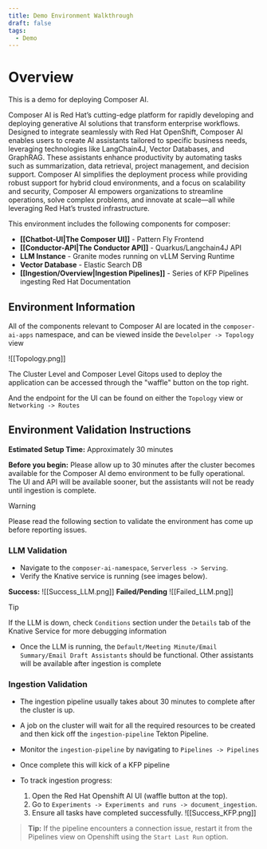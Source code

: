 ```yaml
---
title: Demo Environment Walkthrough
draft: false
tags:
  - Demo
---
```


# Overview

This is a demo for deploying Composer AI.

Composer AI is Red Hat’s cutting-edge platform for rapidly developing and deploying generative AI solutions that transform enterprise workflows. Designed to integrate seamlessly with Red Hat OpenShift, Composer AI enables users to create AI assistants tailored to specific business needs, leveraging technologies like LangChain4J, Vector Databases, and GraphRAG. These assistants enhance productivity by automating tasks such as summarization, data retrieval, project management, and decision support. Composer AI simplifies the deployment process while providing robust support for hybrid cloud environments, and a focus on scalability and security, Composer AI empowers organizations to streamline operations, solve complex problems, and innovate at scale—all while leveraging Red Hat’s trusted infrastructure.

This environment includes the following components for composer:

- **[[Chatbot-UI|The Composer UI]]** - Pattern Fly Frontend
- **[[Conductor-API|The Conductor API]]** - Quarkus/Langchain4J API
- **LLM Instance** - Granite modes running on vLLM Serving Runtime
- **Vector Database** - Elastic Search DB
- **[[Ingestion/Overview|Ingestion Pipelines]]** - Series of KFP Pipelines ingesting Red Hat Documentation

## Environment Information

All of the components relevant to Composer AI are located in the `composer-ai-apps` namespace, and can be viewed inside the `Develolper -> Topology` view

![[Topology.png]]

The Cluster Level and Composer Level Gitops used to deploy the application can be accessed through the "waffle" button on the top right.

And the endpoint for the UI can be found on either the `Topology` view or `Networking -> Routes`
## Environment Validation Instructions

**Estimated Setup Time:** Approximately 30 minutes

**Before you begin:** Please allow up to 30 minutes after the cluster becomes available for the Composer AI demo environment to be fully operational. The UI and API will be available sooner, but the assistants will not be ready until ingestion is complete.

> [!Warning]
> Please read the following section to validate the environment has come up before reporting issues. 
### LLM Validation

- Navigate to the `composer-ai-namespace`, `Serverless -> Serving`.
- Verify the Knative service is running (see images below).

**Success:**
![[Success_LLM.png]]
**Failed/Pending**
![[Failed_LLM.png]]

> [!Tip]
> If the LLM is down, check `Conditions` section under the `Details` tab of the Knative Service for more debugging information


* Once the LLM is running, the `Default/Meeting Minute/Email Summary/Email Draft Assistants` should be functional. Other assistants will be available after ingestion is complete

### Ingestion Validation

* The ingestion pipeline usually takes about 30 minutes to complete after the cluster is up.
*  A job on the cluster will wait for all the required resources to be created and then kick off the `ingestion-pipeline` Tekton Pipeline. 
* Monitor the `ingestion-pipeline` by navigating to `Pipelines -> Pipelines`
* Once complete this will kick of a KFP pipeline
* To track ingestion progress:

	1. Open the Red Hat Openshift AI UI (waffle button at the top).
	2. Go to `Experiments -> Experiments and runs -> document_ingestion`.
	3. Ensure all tasks have completed successfully. ![[Success_KFP.png]]
	
> 	**Tip:** If the pipeline encounters a connection issue, restart it from the Pipelines view on Openshift using the `Start Last Run` option.
